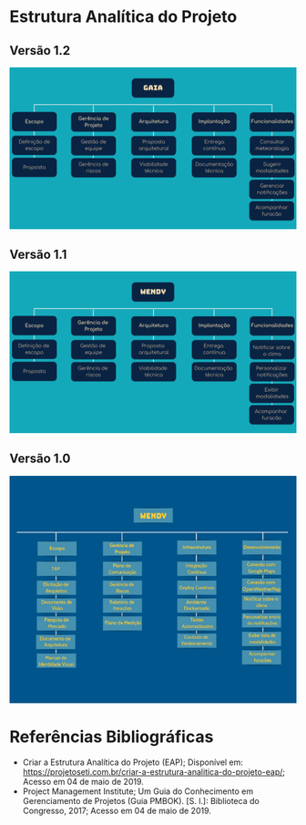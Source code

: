 # Estrutura Analítica do Projeto 

## Versão 1.2

![](../assets/imgs/eap/eap3.png)

## Versão 1.1

![](../assets/imgs/eap/eap2.png)

## Versão 1.0

![](../assets/imgs/eap/eap1.png)


# Referências Bibliográficas 

- Criar a Estrutura Analítica do Projeto (EAP); Disponível em: <https://projetoseti.com.br/criar-a-estrutura-analitica-do-projeto-eap/>; Acesso em 04 de maio de 2019.
- Project Management Institute; Um Guia do Conhecimento em Gerenciamento de Projetos (Guia PMBOK). [S. l.]: Biblioteca do Congresso, 2017; Acesso em 04 de maio de 2019.